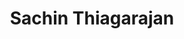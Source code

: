 ---
title: Sachin Thiagarajan
position: High School Researcher
layout: default
contact:
publications: 
image: /images/user-icon.svg
group: hs
year-start: 2019
year-end: 2020
---